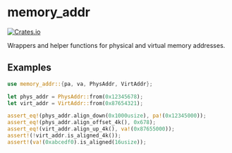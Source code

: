 # memory_addr

[![Crates.io](https://img.shields.io/crates/v/memory_addr)](https://crates.io/crates/memory_addr)

Wrappers and helper functions for physical and virtual memory addresses.

## Examples

```rust
use memory_addr::{pa, va, PhysAddr, VirtAddr};

let phys_addr = PhysAddr::from(0x12345678);
let virt_addr = VirtAddr::from(0x87654321);

assert_eq!(phys_addr.align_down(0x1000usize), pa!(0x12345000));
assert_eq!(phys_addr.align_offset_4k(), 0x678);
assert_eq!(virt_addr.align_up_4k(), va!(0x87655000));
assert!(!virt_addr.is_aligned_4k());
assert!(va!(0xabcedf0).is_aligned(16usize));
```
